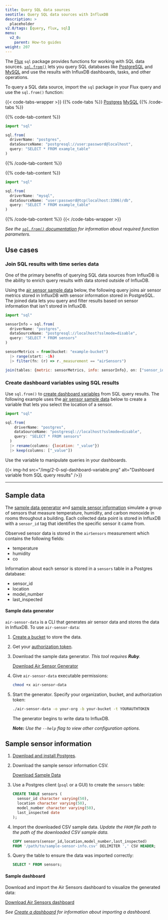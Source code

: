 ```yaml
---
title: Query SQL data sources
seotitle: Query SQL data sources with InfluxDB
description: >
  placeholder
v2.0/tags: [query, flux, sql]
menu:
  v2_0:
    parent: How-to guides
weight: 207
---
```


The [Flux](/v2.0/reference/flux) `sql` package provides functions for working with SQL data sources.
[`sql.from()`](/v2.0/reference/flux/functions/sql/from/) lets you query SQL databases
like [PostgreSQL](https://www.postgresql.org/) and [MySQL](https://www.mysql.com/)
and use the results with InfluxDB dashboards, tasks, and other operations.

To query a SQL data source, import the `sql` package in your Flux query and use
the `sql.from()` function:

{{< code-tabs-wrapper >}}
{{% code-tabs %}}
[Postgres](#)
[MySQL](#)
{{% /code-tabs %}}

{{% code-tab-content %}}
```js
import "sql"

sql.from(
  driverName: "postgres",
  dataSourceName: "postgresql://user:password@localhost",
  query: "SELECT * FROM example_table"
)
```
{{% /code-tab-content %}}

{{% code-tab-content %}}
```js
import "sql"

sql.from(
  driverName: "mysql",
  dataSourceName: "user:password@tcp(localhost:3306)/db",
  query: "SELECT * FROM example_table"
)
```
{{% /code-tab-content %}}
{{< /code-tabs-wrapper >}}

_See the [`sql.from()` documentation](/v2.0/reference/flux/functions/sql/from/) for
information about required function parameters._

## Use cases

### Join SQL results with time series data
One of the primary benefits of querying SQL data sources from InfluxDB
is the ability to enrich query results with data stored outside of InfluxDB.

Using the [air sensor sample data](#sample-data) below, the following query
joins air sensor metrics stored in InfluxDB with sensor information stored in PostgreSQL.
The joined data lets you query and filter results based on sensor information
that isn't stored in InfluxDB.

```js
import "sql"

sensorInfo = sql.from(
  driverName: "postgres",
  dataSourceName: "postgresql://localhost?sslmode=disable",
  query: "SELECT * FROM sensors"
)

sensorMetrics = from(bucket: "example-bucket")
  |> range(start: -1h)
  |> filter(fn: (r) => r._measurement == "airSensors")

join(tables: {metric: sensorMetrics, info: sensorInfo}, on: ["sensor_id"])
```

### Create dashboard variables using SQL results
Use `sql.from()` to [create dashboard variables](/v2.0/visualize-data/variables/create-variable/)
from SQL query results.
The following example uses the [air sensor sample data](#sample-data) below to
create a variable that lets you select the location of a sensor.

```js
import "sql"

sql.from(
    driverName: "postgres",
    dataSourceName: "postgresql://localhost?sslmode=disable",
    query: "SELECT * FROM sensors"
  )
  |> rename(columns: {location: "_value"})
  |> keep(columns: ["_value"])
```

Use the variable to manipulate queries in your dashboards.

{{< img-hd src="/img/2-0-sql-dashboard-variable.png" alt="Dashboard variable from SQL query results" />}}

---

## Sample data
The [sample data generator](#sample-data-generator) and [sample sensor information](#sample-sensor-information)
simulate a group of sensors that measure temperature, humidity, and carbon monoxide
in rooms throughout a building.
Each collected data point is stored in InfluxDB with a `sensor_id` tag that identifies
the specific sensor it came from.

Observed sensor data is stored in the `airSensors` measurement which contains the following fields:

- temperature
- humidity
- co

Information about each sensor is stored in a `sensors` table in a Postgres database:

- sensor_id
- location
- model_number
- last_inspected

#### Sample data generator
`air-sensor-data` is a CLI that generates air sensor data and stores the data in InfluxDB.
To use `air-sensor-data`:

1. [Create a bucket](/v2.0/organizations/buckets/create-bucket/) to store the data.
2. Get your [authorization token](/v2.0/security/tokens/view-tokens/).
3. Download the sample data generator. _This tool requires **Ruby**._

    <a class="btn download" href="/downloads/air-sensor-data" download>Download Air Sensor Generator</a>

4. Give `air-sensor-data` executable permissions:

    ```sh
    chmod +x air-sensor-data
    ```

5. Start the generator. Specify your organization, bucket, and authorization token:

    ```sh
    ./air-sensor-data -o your-org -b your-bucket -t YOURAUTHTOKEN
    ```

    The generator begins to write data to InfluxDB.

    _**Note:** Use the `--help` flag to view other configuration options._

## Sample sensor information
1. [Download and install Postgres](https://www.postgresql.org/download/).
2. Download the sample sensor information CSV.

    <a class="btn download" href="/downloads/sample-sensor-info.csv" download>Download Sample Data</a>

3. Use a Postgres client (`psql` or a GUI) to create the `sensors` table:

    ```sql
    CREATE TABLE sensors (
      sensor_id character varying(50),
      location character varying(50),
      model_number character varying(50),
      last_inspected date
    );
    ```

4. Import the downloaded CSV sample data.
   _Update the `FROM` file path to the path of the downloaded CSV sample data._

    ```sql
    COPY sensors(sensor_id,location,model_number,last_inspected)
    FROM '/path/to/sample-sensor-info.csv' DELIMITER ',' CSV HEADER;
    ```

5. Query the table to ensure the data was imported correctly:

    ```sql
    SELECT * FROM sensors;
    ```

#### Sample dashboard
Download and import the Air Sensors dashboard to visualize the generated data:

<a class="btn download" href="/downloads/air_sensors_dashboard.json" download>Download Air Sensors dashboard</a>

_See [Create a dashboard](/v2.0/visualize-data/dashboards/create-dashboard/#create-a-new-dashboard)
for information about importing a dashboard._
